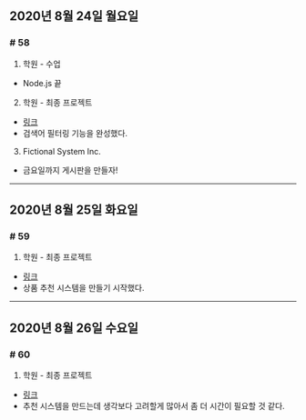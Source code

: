 ## 2020년 8월 24일 월요일
### # 58
1. 학원 - 수업
- Node.js 끝
2. 학원 - 최종 프로젝트
- [링크](https://github.com/procyon0/final_project/commit/9f6bbcc92988ba21d35f3293faa58148a7fb2e49)
- 검색어 필터링 기능을 완성했다.
3. Fictional System Inc.
- 금요일까지 게시판을 만들자!
---
## 2020년 8월 25일 화요일
### # 59
1. 학원 - 최종 프로젝트
- [링크](https://github.com/procyon0/final_project/commit/b01986e4fa4d2c9a48c2bb9f502dc2e9f3340013)
- 상품 추천 시스템을 만들기 시작했다.
---
## 2020년 8월 26일 수요일
### # 60
1. 학원 - 최종 프로젝트
- [링크](https://github.com/procyon0/final_project/commit/e0aff0fba476252d81b24d29d43dd6bd78dfba53)
- 추천 시스템을 만드는데 생각보다 고려할게 많아서 좀 더 시간이 필요할 것 같다.

